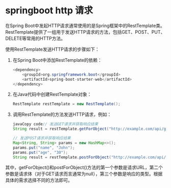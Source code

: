 # springboot http 请求



在Spring Boot中发起HTTP请求通常使用的是Spring框架中的RestTemplate类。RestTemplate提供了一组用于发送HTTP请求的方法，包括GET、POST、PUT、DELETE等常用的HTTP方法。

使用RestTemplate发送HTTP请求的步骤如下：

1. 在Spring Boot中添加RestTemplate的依赖：

   ```java
   <dependency>
       <groupId>org.springframework.boot</groupId>
       <artifactId>spring-boot-starter-web</artifactId>
   </dependency>
   ```

2. 在Java代码中创建RestTemplate对象：

   ```java
   RestTemplate restTemplate = new RestTemplate();
   ```

3. 调用RestTemplate的方法发送HTTP请求，例如：

   ```java
   javaCopy code// 发送GET请求并获取响应结果
   String result = restTemplate.getForObject("http://example.com/api/get", String.class);
   
   // 发送POST请求并获取响应结果
   Map<String, String> params = new HashMap<>();
   params.put("name", "John");
   params.put("age", "30");
   String result = restTemplate.postForObject("http://example.com/api/post", params, String.class);
   ```

其中，getForObject()和postForObject()方法的第一个参数是请求URL，第二个参数是请求体（对于GET请求而言通常为null），第三个参数是响应的类型。根据具体的需求选择不同的方法即可。